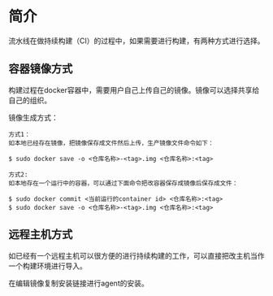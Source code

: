 # 简介

流水线在做持续构建（CI）的过程中，如果需要进行构建，有两种方式进行选择。

## 容器镜像方式

构建过程在docker容器中，需要用户自己上传自己的镜像。镜像可以选择共享给自己的组织。

镜像生成方式：
```
方式1：
如本地已经存在镜像，把镜像保存成文件然后上传，生产镜像文件命令如下：

$ sudo docker save -o <仓库名称>-<tag>.img <仓库名称>:<tag>

方式2:
如本地存在一个运行中的容器，可以通过下面命令把改容器保存成镜像后保存成文件：

$ sudo docker commit <当前运行的container id> <仓库名称>:<tag>
$ sudo docker save -o <仓库名称>-<tag>.img <仓库名称>:<tag>

```

## 远程主机方式

如已经有一个远程主机可以很方便的进行持续构建的工作，可以直接把改主机当作一个构建环境进行导入。

在编辑镜像复制安装链接进行agent的安装。
